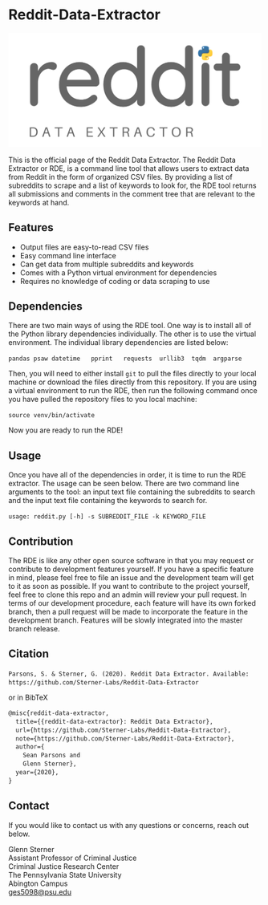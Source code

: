 # Reddit-Data-Extractor

![alt text](https://github.com/Sterner-Labs/Reddit-Data-Extractor/blob/master/rdetool.png)


This is the official page of the Reddit Data Extractor. The Reddit Data Extractor or RDE, is a command line tool that allows users to extract data from Reddit in the form of organized CSV files. By providing a list of subreddits to scrape and a list of keywords to look for, the RDE tool returns all submissions and comments in the comment tree that are relevant to the keywords at hand. 


## Features

* Output files are easy-to-read CSV files
* Easy command line interface
* Can get data from multiple subreddits and keywords
* Comes with a Python virtual environment for dependencies
* Requires no knowledge of coding or data scraping to use


## Dependencies

There are two main ways of using the RDE tool. One way is to install all of the Python library dependencies individually. The other is to use the virtual environment. The individual library dependencies are listed below:

`
    pandas
    psaw
    datetime  
    pprint  
    requests 
    urllib3 
    tqdm 
    argparse 
`

Then, you will need to either install `git` to pull the files directly to your local machine or download the files directly from this repository. If you are using a virtual environment to run the RDE, then run the following command once you have pulled the repository files to you local machine:

`source venv/bin/activate`

Now you are ready to run the RDE!

## Usage

Once you have all of the dependencies in order, it is time to run the RDE extractor. The usage can be seen below. There are two command line arguments to the tool: an input text file containing the subreddits to search and the input text file containing the keywords to search for.

`usage: reddit.py [-h] -s SUBREDDIT_FILE -k KEYWORD_FILE`


## Contribution

The RDE is like any other open source software in that you may request or contribute to development features yourself. If you have a specific feature in mind, please feel free to file an issue and the development team will get to it as soon as possible. If you want to contribute to the project yourself, feel free to clone this repo and an admin will review your pull request. In terms of our development procedure, each feature will have its own forked branch, then a pull request will be made to incorporate the feature in the development branch. Features will be slowly integrated into the master branch release.

## Citation

`Parsons, S. & Sterner, G. (2020). Reddit Data Extractor. Available: https://github.com/Sterner-Labs/Reddit-Data-Extractor`

or in BibTeX

```tex
@misc{reddit-data-extractor,
  title={{reddit-data-extractor}: Reddit Data Extractor}, 
  url={https://github.com/Sterner-Labs/Reddit-Data-Extractor},
  note={https://github.com/Sterner-Labs/Reddit-Data-Extractor}, 
  author={
    Sean Parsons and 
    Glenn Sterner}, 
  year={2020},
} 
```


## Contact

If you would like to contact us with any questions or concerns, reach out below.

Glenn Sterner  
Assistant Professor of Criminal Justice  
Criminal Justice Research Center  
The Pennsylvania State University  
Abington Campus  
ges5098@psu.edu  
